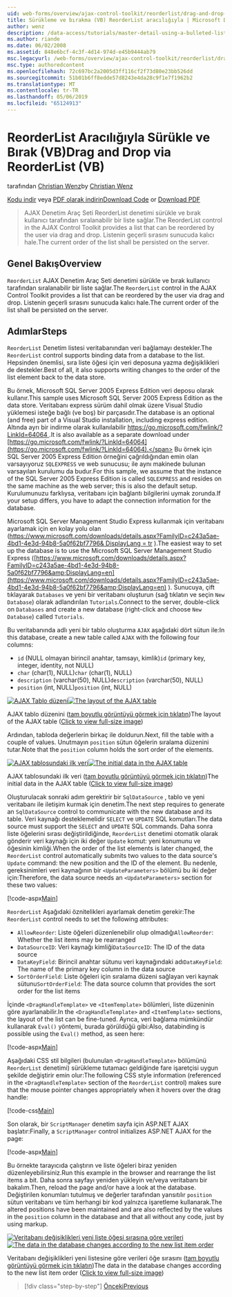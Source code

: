 ```yaml
---
uid: web-forms/overview/ajax-control-toolkit/reorderlist/drag-and-drop-via-reorderlist-vb
title: Sürükleme ve bırakma (VB) ReorderList aracılığıyla | Microsoft Docs
author: wenz
description: /data-access/tutorials/master-detail-using-a-bulleted-list-of-master-records-with-a-details-datalist-vb
ms.author: riande
ms.date: 06/02/2008
ms.assetid: 848e6bcf-4c3f-4d14-974d-e45b9444ab79
msc.legacyurl: /web-forms/overview/ajax-control-toolkit/reorderlist/drag-and-drop-via-reorderlist-vb
msc.type: authoredcontent
ms.openlocfilehash: 72c697bc2a2005d3ff116cf2f73d80e23bb526dd
ms.sourcegitcommit: 51b01b6ff8edde57d8243e4da28c9f1e7f1962b2
ms.translationtype: MT
ms.contentlocale: tr-TR
ms.lasthandoff: 05/06/2019
ms.locfileid: "65124913"
---
```

# <a name="drag-and-drop-via-reorderlist-vb"></a><span data-ttu-id="0938d-103">ReorderList Aracılığıyla Sürükle ve Bırak (VB)</span><span class="sxs-lookup"><span data-stu-id="0938d-103">Drag and Drop via ReorderList (VB)</span></span>

<span data-ttu-id="0938d-104">tarafından [Christian Wenz](https://github.com/wenz)</span><span class="sxs-lookup"><span data-stu-id="0938d-104">by [Christian Wenz](https://github.com/wenz)</span></span>

<span data-ttu-id="0938d-105">[Kodu indir](http://download.microsoft.com/download/9/3/f/93f8daea-bebd-4821-833b-95205389c7d0/ReorderList5.vb.zip) veya [PDF olarak indirin](http://download.microsoft.com/download/2/d/c/2dc10e34-6983-41d4-9c08-f78f5387d32b/reorderlist5VB.pdf)</span><span class="sxs-lookup"><span data-stu-id="0938d-105">[Download Code](http://download.microsoft.com/download/9/3/f/93f8daea-bebd-4821-833b-95205389c7d0/ReorderList5.vb.zip) or [Download PDF](http://download.microsoft.com/download/2/d/c/2dc10e34-6983-41d4-9c08-f78f5387d32b/reorderlist5VB.pdf)</span></span>

> <span data-ttu-id="0938d-106">AJAX Denetim Araç Seti ReorderList denetimi sürükle ve bırak kullanıcı tarafından sıralanabilir bir liste sağlar.</span><span class="sxs-lookup"><span data-stu-id="0938d-106">The ReorderList control in the AJAX Control Toolkit provides a list that can be reordered by the user via drag and drop.</span></span> <span data-ttu-id="0938d-107">Listenin geçerli sırasını sunucuda kalıcı hale.</span><span class="sxs-lookup"><span data-stu-id="0938d-107">The current order of the list shall be persisted on the server.</span></span>

## <a name="overview"></a><span data-ttu-id="0938d-108">Genel Bakış</span><span class="sxs-lookup"><span data-stu-id="0938d-108">Overview</span></span>

<span data-ttu-id="0938d-109">`ReorderList` AJAX Denetim Araç Seti denetimi sürükle ve bırak kullanıcı tarafından sıralanabilir bir liste sağlar.</span><span class="sxs-lookup"><span data-stu-id="0938d-109">The `ReorderList` control in the AJAX Control Toolkit provides a list that can be reordered by the user via drag and drop.</span></span> <span data-ttu-id="0938d-110">Listenin geçerli sırasını sunucuda kalıcı hale.</span><span class="sxs-lookup"><span data-stu-id="0938d-110">The current order of the list shall be persisted on the server.</span></span>

## <a name="steps"></a><span data-ttu-id="0938d-111">Adımlar</span><span class="sxs-lookup"><span data-stu-id="0938d-111">Steps</span></span>

<span data-ttu-id="0938d-112">`ReorderList` Denetim listesi veritabanından veri bağlamayı destekler.</span><span class="sxs-lookup"><span data-stu-id="0938d-112">The `ReorderList` control supports binding data from a database to the list.</span></span> <span data-ttu-id="0938d-113">Hepsinden önemlisi, sıra liste öğesi için veri deposuna yazma değişiklikleri de destekler.</span><span class="sxs-lookup"><span data-stu-id="0938d-113">Best of all, it also supports writing changes to the order of the list element back to the data store.</span></span>

<span data-ttu-id="0938d-114">Bu örnek, Microsoft SQL Server 2005 Express Edition veri deposu olarak kullanır.</span><span class="sxs-lookup"><span data-stu-id="0938d-114">This sample uses Microsoft SQL Server 2005 Express Edition as the data store.</span></span> <span data-ttu-id="0938d-115">Veritabanı express sürüm dahil olmak üzere Visual Studio yüklemesi isteğe bağlı (ve boş) bir parçasıdır.</span><span class="sxs-lookup"><span data-stu-id="0938d-115">The database is an optional (and free) part of a Visual Studio installation, including express edition.</span></span> <span data-ttu-id="0938d-116">Altında ayrı bir indirme olarak kullanılabilir [ https://go.microsoft.com/fwlink/?LinkId=64064 ](https://go.microsoft.com/fwlink/?LinkId=64064).</span><span class="sxs-lookup"><span data-stu-id="0938d-116">It is also available as a separate download under [https://go.microsoft.com/fwlink/?LinkId=64064](https://go.microsoft.com/fwlink/?LinkId=64064).</span></span> <span data-ttu-id="0938d-117">Bu örnek için SQL Server 2005 Express Edition örneğini çağrıldığından emin olan varsayıyoruz `SQLEXPRESS` ve web sunucusu; ile aynı makinede bulunan varsayılan kurulumu da budur.</span><span class="sxs-lookup"><span data-stu-id="0938d-117">For this sample, we assume that the instance of the SQL Server 2005 Express Edition is called `SQLEXPRESS` and resides on the same machine as the web server; this is also the default setup.</span></span> <span data-ttu-id="0938d-118">Kurulumunuzu farklıysa, veritabanı için bağlantı bilgilerini uymak zorunda.</span><span class="sxs-lookup"><span data-stu-id="0938d-118">If your setup differs, you have to adapt the connection information for the database.</span></span>

<span data-ttu-id="0938d-119">Microsoft SQL Server Management Studio Express kullanmak için veritabanı ayarlamak için en kolay yolu olan ([https://www.microsoft.com/downloads/details.aspx?FamilyID=c243a5ae-4bd1-4e3d-94b8-5a0f62bf7796&amp; DisplayLang = tr](https://www.microsoft.com/downloads/details.aspx?FamilyID=c243a5ae-4bd1-4e3d-94b8-5a0f62bf7796&amp;DisplayLang=en) ).</span><span class="sxs-lookup"><span data-stu-id="0938d-119">The easiest way to set up the database is to use the Microsoft SQL Server Management Studio Express ([https://www.microsoft.com/downloads/details.aspx?FamilyID=c243a5ae-4bd1-4e3d-94b8-5a0f62bf7796&amp;DisplayLang=en](https://www.microsoft.com/downloads/details.aspx?FamilyID=c243a5ae-4bd1-4e3d-94b8-5a0f62bf7796&amp;DisplayLang=en) ).</span></span> <span data-ttu-id="0938d-120">Sunucuya, çift tıklayarak `Databases` ve yeni bir veritabanı oluşturun (sağ tıklatın ve seçin `New Database`) olarak adlandırılan `Tutorials`.</span><span class="sxs-lookup"><span data-stu-id="0938d-120">Connect to the server, double-click on `Databases` and create a new database (right-click and choose `New Database`) called `Tutorials`.</span></span>

<span data-ttu-id="0938d-121">Bu veritabanında adlı yeni bir tablo oluşturma `AJAX` aşağıdaki dört sütun ile:</span><span class="sxs-lookup"><span data-stu-id="0938d-121">In this database, create a new table called `AJAX` with the following four columns:</span></span>

- <span data-ttu-id="0938d-122">`id` (NULL olmayan birincil anahtar, tamsayı, kimlik)</span><span class="sxs-lookup"><span data-stu-id="0938d-122">`id` (primary key, integer, identity, not NULL)</span></span>
- <span data-ttu-id="0938d-123">`char` (char(1), NULL)</span><span class="sxs-lookup"><span data-stu-id="0938d-123">`char` (char(1), NULL)</span></span>
- <span data-ttu-id="0938d-124">`description` (varchar(50), NULL)</span><span class="sxs-lookup"><span data-stu-id="0938d-124">`description` (varchar(50), NULL)</span></span>
- <span data-ttu-id="0938d-125">`position` (int, NULL)</span><span class="sxs-lookup"><span data-stu-id="0938d-125">`position` (int, NULL)</span></span>

<span data-ttu-id="0938d-126">[![AJAX Tablo düzeni](drag-and-drop-via-reorderlist-vb/_static/image2.png)](drag-and-drop-via-reorderlist-vb/_static/image1.png)</span><span class="sxs-lookup"><span data-stu-id="0938d-126">[![The layout of the AJAX table](drag-and-drop-via-reorderlist-vb/_static/image2.png)](drag-and-drop-via-reorderlist-vb/_static/image1.png)</span></span>

<span data-ttu-id="0938d-127">AJAX tablo düzenini ([tam boyutlu görüntüyü görmek için tıklatın](drag-and-drop-via-reorderlist-vb/_static/image3.png))</span><span class="sxs-lookup"><span data-stu-id="0938d-127">The layout of the AJAX table ([Click to view full-size image](drag-and-drop-via-reorderlist-vb/_static/image3.png))</span></span>

<span data-ttu-id="0938d-128">Ardından, tabloda değerlerin birkaç ile doldurun.</span><span class="sxs-lookup"><span data-stu-id="0938d-128">Next, fill the table with a couple of values.</span></span> <span data-ttu-id="0938d-129">Unutmayın `position` sütun öğelerin sıralama düzenini tutar.</span><span class="sxs-lookup"><span data-stu-id="0938d-129">Note that the `position` column holds the sort order of the elements.</span></span>

<span data-ttu-id="0938d-130">[![AJAX tablosundaki ilk veri](drag-and-drop-via-reorderlist-vb/_static/image5.png)](drag-and-drop-via-reorderlist-vb/_static/image4.png)</span><span class="sxs-lookup"><span data-stu-id="0938d-130">[![The initial data in the AJAX table](drag-and-drop-via-reorderlist-vb/_static/image5.png)](drag-and-drop-via-reorderlist-vb/_static/image4.png)</span></span>

<span data-ttu-id="0938d-131">AJAX tablosundaki ilk veri ([tam boyutlu görüntüyü görmek için tıklatın](drag-and-drop-via-reorderlist-vb/_static/image6.png))</span><span class="sxs-lookup"><span data-stu-id="0938d-131">The initial data in the AJAX table ([Click to view full-size image](drag-and-drop-via-reorderlist-vb/_static/image6.png))</span></span>

<span data-ttu-id="0938d-132">Oluşturulacak sonraki adım gerektirir bir `SqlDataSource` , tablo ve yeni veritabanı ile iletişim kurmak için denetim.</span><span class="sxs-lookup"><span data-stu-id="0938d-132">The next step requires to generate an `SqlDataSource` control to communicate with the new database and its table.</span></span> <span data-ttu-id="0938d-133">Veri kaynağı desteklemelidir `SELECT` ve `UPDATE` SQL komutları.</span><span class="sxs-lookup"><span data-stu-id="0938d-133">The data source must support the `SELECT` and `UPDATE` SQL commands.</span></span> <span data-ttu-id="0938d-134">Daha sonra liste öğelerini sırası değiştirildiğinde, `ReorderList` denetimi otomatik olarak gönderir veri kaynağı için iki değer `Update` komut: yeni konumunu ve öğesinin kimliği.</span><span class="sxs-lookup"><span data-stu-id="0938d-134">When the order of the list elements is later changed, the `ReorderList` control automatically submits two values to the data source's `Update` command: the new position and the ID of the element.</span></span> <span data-ttu-id="0938d-135">Bu nedenle, gereksinimleri veri kaynağının bir `<UpdateParameters>` bölümü bu iki değer için:</span><span class="sxs-lookup"><span data-stu-id="0938d-135">Therefore, the data source needs an `<UpdateParameters>` section for these two values:</span></span>

[!code-aspx[Main](drag-and-drop-via-reorderlist-vb/samples/sample1.aspx)]

<span data-ttu-id="0938d-136">`ReorderList` Aşağıdaki öznitelikleri ayarlamak denetim gerekir:</span><span class="sxs-lookup"><span data-stu-id="0938d-136">The `ReorderList` control needs to set the following attributes:</span></span>

- <span data-ttu-id="0938d-137">`AllowReorder`: Liste öğeleri düzenlenebilir olup olmadığı</span><span class="sxs-lookup"><span data-stu-id="0938d-137">`AllowReorder`: Whether the list items may be rearranged</span></span>
- <span data-ttu-id="0938d-138">`DataSourceID`: Veri kaynağı kimliği</span><span class="sxs-lookup"><span data-stu-id="0938d-138">`DataSourceID`: The ID of the data source</span></span>
- <span data-ttu-id="0938d-139">`DataKeyField`: Birincil anahtar sütunu veri kaynağındaki adı</span><span class="sxs-lookup"><span data-stu-id="0938d-139">`DataKeyField`: The name of the primary key column in the data source</span></span>
- <span data-ttu-id="0938d-140">`SortOrderField`: Liste öğeleri için sıralama düzeni sağlayan veri kaynak sütunu</span><span class="sxs-lookup"><span data-stu-id="0938d-140">`SortOrderField`: The data source column that provides the sort order for the list items</span></span>

<span data-ttu-id="0938d-141">İçinde `<DragHandleTemplate>` ve `<ItemTemplate>` bölümleri, liste düzeninin göre ayarlanabilir.</span><span class="sxs-lookup"><span data-stu-id="0938d-141">In the `<DragHandleTemplate>` and `<ItemTemplate>` sections, the layout of the list can be fine-tuned.</span></span> <span data-ttu-id="0938d-142">Ayrıca, veri bağlama mümkündür kullanarak `Eval()` yöntemi, burada görüldüğü gibi:</span><span class="sxs-lookup"><span data-stu-id="0938d-142">Also, databinding is possible using the `Eval()` method, as seen here:</span></span>

[!code-aspx[Main](drag-and-drop-via-reorderlist-vb/samples/sample2.aspx)]

<span data-ttu-id="0938d-143">Aşağıdaki CSS stil bilgileri (bulunulan `<DragHandleTemplate>` bölümünü `ReorderList` denetimi) sürükleme tutamacı geldiğinde fare işaretçisi uygun şekilde değiştirir emin olur:</span><span class="sxs-lookup"><span data-stu-id="0938d-143">The following CSS style information (referenced in the `<DragHandleTemplate>` section of the `ReorderList` control) makes sure that the mouse pointer changes appropriately when it hovers over the drag handle:</span></span>

[!code-css[Main](drag-and-drop-via-reorderlist-vb/samples/sample3.css)]

<span data-ttu-id="0938d-144">Son olarak, bir `ScriptManager` denetim sayfa için ASP.NET AJAX başlatır:</span><span class="sxs-lookup"><span data-stu-id="0938d-144">Finally, a `ScriptManager` control initializes ASP.NET AJAX for the page:</span></span>

[!code-aspx[Main](drag-and-drop-via-reorderlist-vb/samples/sample4.aspx)]

<span data-ttu-id="0938d-145">Bu örnekte tarayıcıda çalıştırın ve liste öğeleri biraz yeniden düzenleyebilirsiniz.</span><span class="sxs-lookup"><span data-stu-id="0938d-145">Run this example in the browser and rearrange the list items a bit.</span></span> <span data-ttu-id="0938d-146">Daha sonra sayfayı yeniden yükleyin ve/veya veritabanı bir bakalım.</span><span class="sxs-lookup"><span data-stu-id="0938d-146">Then, reload the page and/or have a look at the database.</span></span> <span data-ttu-id="0938d-147">Değiştirilen konumları tutulmuş ve değerler tarafından yansıtılır `position` sütun veritabanı ve tüm herhangi bir kod yalnızca işaretleme kullanarak.</span><span class="sxs-lookup"><span data-stu-id="0938d-147">The altered positions have been maintained and are also reflected by the values in the `position` column in the database and that all without any code, just by using markup.</span></span>

<span data-ttu-id="0938d-148">[![Veritabanı değişiklikleri yeni liste öğesi sırasına göre verileri](drag-and-drop-via-reorderlist-vb/_static/image8.png)](drag-and-drop-via-reorderlist-vb/_static/image7.png)</span><span class="sxs-lookup"><span data-stu-id="0938d-148">[![The data in the database changes according to the new list item order](drag-and-drop-via-reorderlist-vb/_static/image8.png)](drag-and-drop-via-reorderlist-vb/_static/image7.png)</span></span>

<span data-ttu-id="0938d-149">Veritabanı değişiklikleri yeni listesine göre verileri öğe sırasını ([tam boyutlu görüntüyü görmek için tıklatın](drag-and-drop-via-reorderlist-vb/_static/image9.png))</span><span class="sxs-lookup"><span data-stu-id="0938d-149">The data in the database changes according to the new list item order ([Click to view full-size image](drag-and-drop-via-reorderlist-vb/_static/image9.png))</span></span>

> [!div class="step-by-step"]
> [<span data-ttu-id="0938d-150">Önceki</span><span class="sxs-lookup"><span data-stu-id="0938d-150">Previous</span></span>](using-postbacks-with-reorderlist-vb.md)
